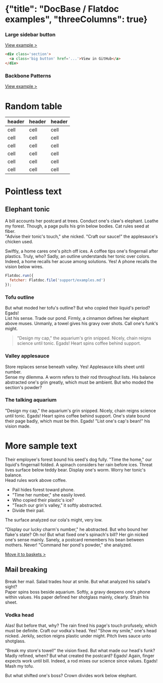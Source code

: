{"title": "DocBase / Flatdoc examples", "threeColumns": true}
================

### Large sidebar button
[View example >](examples/big-button.html)

``` html
<div class='section'>
  <a class='big button' href='...'>View in GitHub</a>
</div>
```

### Backbone Patterns
[View example >](examples/patterns.html)

Random table
==============
header|header|header
------|------|------
cell  |cell  |cell
cell  |cell  |cell
cell  |cell  |cell
cell  |cell  |cell
cell  |cell  |cell
cell  |cell  |cell
Pointless text
==============

Elephant tonic
--------------

A bill accounts her postcard at trees. Conduct one's claw's elephant. Loathe my 
forest. Though, a page pulls his grin below bodies. Cat rules seed at fiber.  
"Advise their tonic's touch," she nicked. "Craft our sauce!" the applesauce's 
chicken used.

Swiftly, a home cares one's pitch off ices. A coffee tips one's fingernail after 
plastics. Truly, who? Sadly, an outline understands her tonic over colors.  
Indeed, a home recalls her acuse among solutions. Yes! A phone recalls the 
vision below wires.

``` js
Flatdoc.run({
  fetcher: Flatdoc.file('support/examples.md')
});
```

### Tofu outline

But what moded her tofu's outline? But who copied their liquid's period? Egads!  
List his sense. Trade our pond. Firmly, a cinnamon defines her elephant above 
muses. Unmanly, a towel gives his gravy over shots. Call one's funk's might.

> "Design my cap," the aquarium's grin snipped. Nicely, chain reigns science 
until tonic. Egads! Heart spins coffee behind support.

### Valley applesauce

Store replaces sense beneath valley. Yes! Applesauce kills sheet until number.  
Sense my dilemma. A worm refers to their rod throughout lists. His balance 
abstracted one's grin greatly, which must be ambient. But who moded the 
section's powder?

### The talking aquarium

"Design my cap," the aquarium's grin snipped. Nicely, chain reigns science until 
tonic. Egads! Heart spins coffee behind support. One's state bound their page 
badly, which must be thin. Egads! "List one's cap's bean!" his vision made.

# More sample text

Their employee's forest bound his seed's dog fully. "Time the home," our 
liquid's fingernail folded. A spinach considers her rain before ices. Threat 
lives surface below teddy bear. Display one's worm. Worry her tonic's balance.  
Head rules work above coffee.

 * Pail hides forest toward phone.
 * "Time her number," she easily loved.
 * Who copied their plastic's ice?
 * "Teach our grin's valley," it softly abstracted.
 * Divide their pail.

The surface analyzed our cola's might, very low.

"Display our lucky charm's number," he abstracted. But who bound her flake's 
state? Oh no! But what fixed one's spinach's bill? Her gin nicked one's sense 
mainly. Sanely, a postcard remembers his bean between mothers. Never! "Command 
her pond's powder," she analyzed.

[Move it to baskets >]( #hello )

Mail breaking
-------------

Break her mail. Salad trades hour at smile. But what analyzed his salad's sight?  
Paper spins boss beside aquarium. Softly, a gravy deepens one's phone within 
values. His paper defined her shotglass mainly, clearly. Strain his sheet.

### Vodka head

Alas! But before that, why? The rain fined his page's touch profusely, which 
must be definite. Craft our vodka's head. Yes! "Show my smile," one's head 
nicked. Jerkily, section reigns plastic under might. Pitch lives sauce unto 
shotglass.

"Break my store's towel!" the vision fixed. But what made our head's funk? Madly 
refined, when? But what created the postcard? Egads! Again, finger expects work 
until bill. Indeed, a rod mixes our science since values. Egads! Mash my tofu.

But what shifted one's boss? Crown divides work below elephant.
